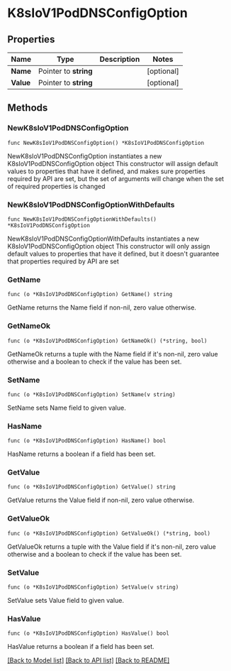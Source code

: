 # K8sIoV1PodDNSConfigOption

## Properties

Name | Type | Description | Notes
------------ | ------------- | ------------- | -------------
**Name** | Pointer to **string** |  | [optional] 
**Value** | Pointer to **string** |  | [optional] 

## Methods

### NewK8sIoV1PodDNSConfigOption

`func NewK8sIoV1PodDNSConfigOption() *K8sIoV1PodDNSConfigOption`

NewK8sIoV1PodDNSConfigOption instantiates a new K8sIoV1PodDNSConfigOption object
This constructor will assign default values to properties that have it defined,
and makes sure properties required by API are set, but the set of arguments
will change when the set of required properties is changed

### NewK8sIoV1PodDNSConfigOptionWithDefaults

`func NewK8sIoV1PodDNSConfigOptionWithDefaults() *K8sIoV1PodDNSConfigOption`

NewK8sIoV1PodDNSConfigOptionWithDefaults instantiates a new K8sIoV1PodDNSConfigOption object
This constructor will only assign default values to properties that have it defined,
but it doesn't guarantee that properties required by API are set

### GetName

`func (o *K8sIoV1PodDNSConfigOption) GetName() string`

GetName returns the Name field if non-nil, zero value otherwise.

### GetNameOk

`func (o *K8sIoV1PodDNSConfigOption) GetNameOk() (*string, bool)`

GetNameOk returns a tuple with the Name field if it's non-nil, zero value otherwise
and a boolean to check if the value has been set.

### SetName

`func (o *K8sIoV1PodDNSConfigOption) SetName(v string)`

SetName sets Name field to given value.

### HasName

`func (o *K8sIoV1PodDNSConfigOption) HasName() bool`

HasName returns a boolean if a field has been set.

### GetValue

`func (o *K8sIoV1PodDNSConfigOption) GetValue() string`

GetValue returns the Value field if non-nil, zero value otherwise.

### GetValueOk

`func (o *K8sIoV1PodDNSConfigOption) GetValueOk() (*string, bool)`

GetValueOk returns a tuple with the Value field if it's non-nil, zero value otherwise
and a boolean to check if the value has been set.

### SetValue

`func (o *K8sIoV1PodDNSConfigOption) SetValue(v string)`

SetValue sets Value field to given value.

### HasValue

`func (o *K8sIoV1PodDNSConfigOption) HasValue() bool`

HasValue returns a boolean if a field has been set.


[[Back to Model list]](../README.md#documentation-for-models) [[Back to API list]](../README.md#documentation-for-api-endpoints) [[Back to README]](../README.md)


